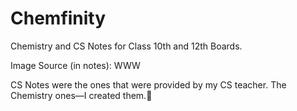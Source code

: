 # Chemfinity
Chemistry and CS Notes for Class 10th and 12th Boards.

Image Source (in notes): WWW

CS Notes were the ones that were provided by my CS teacher. The Chemistry ones—I created them.🤣
